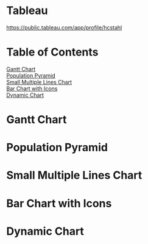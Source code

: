 # Tableau 
https://public.tableau.com/app/profile/hcstahl
# Table of Contents
[Gantt Chart](Gantt-Chart)</br>
[Population Pyramid](Population-Pyramid)</br>
[Small Multiple Lines Chart](Small-Multiple-Lines-Chart)</br>
[Bar Chart with Icons](Bar-Chart-with-Icons)</br>
[Dynamic Chart](Dynamic-Chart)</br>


# Gantt Chart
# Population Pyramid
# Small Multiple Lines Chart
# Bar Chart with Icons
# Dynamic Chart
